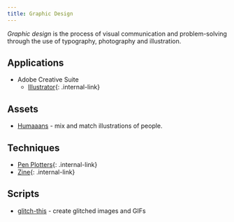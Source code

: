 ```yaml
---
title: Graphic Design
---
```


<dfn>Graphic design</dfn> is the process of visual communication and problem-solving through the use of typography, photography and illustration.

## Applications

-   Adobe Creative Suite
    -   [Illustrator](adobe-illustrator){: .internal-link}

## Assets

-   [Humaaans](https://www.humaaans.com/) - mix and match illustrations of people.

## Techniques

-   [Pen Plotters](pen-plotters){: .internal-link}
-   [Zine](zine){: .internal-link}

## Scripts

-   [glitch-this](https://github.com/TotallyNotChase/glitch-this) - create glitched images and GIFs
